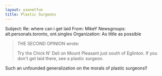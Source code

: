 ```yaml
---
layout: usenetfun
title: Plastic Surgeons
---
```



 Subject: Re: where can i get laid 
From: MikeY 
Newsgroups: alt.personals.toronto, ont.singles
Organization: As little as possible
>THE SECOND OPINION wrote:
> 
> Try the Chick N' Deli on Mount Pleasant just south of Eglinton. If you
> don't get laid there, see a plastic surgeon.

Such an unfounded generalization on the morals of plastic surgeons!!


   